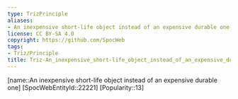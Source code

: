 ```yaml
---
type: TrizPrinciple
aliases:
- An inexpensive short-life object instead of an expensive durable one
license: CC BY-SA 4.0
copyright: https://github.com/SpocWeb
tags: 
- Triz/Principle
title: Triz-An_inexpensive_short-life_object_instead_of_an_expensive_durable_one
---
```

[name::An inexpensive short-life object instead of an expensive durable one]
[SpocWebEntityId::22221]
[Popularity::13]



